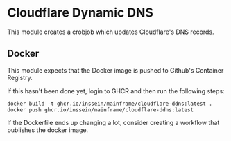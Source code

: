 # Cloudflare Dynamic DNS

This module creates a crobjob which updates Cloudflare's DNS records.

## Docker

This module expects that the Docker image is pushed to Github's Container Registry.

If this hasn't been done yet, login to GHCR and then run the following steps:

```
docker build -t ghcr.io/inssein/mainframe/cloudflare-ddns:latest .
docker push ghcr.io/inssein/mainframe/cloudflare-ddns:latest
```

If the Dockerfile ends up changing a lot, consider creating a workflow that publishes the docker image.
